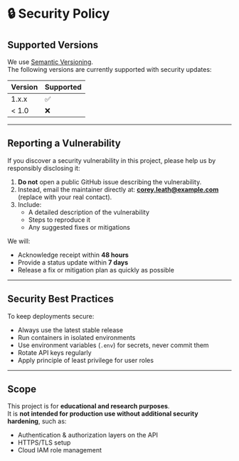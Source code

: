 # 🔒 Security Policy

## Supported Versions
We use [Semantic Versioning](https://semver.org/).  
The following versions are currently supported with security updates:

| Version | Supported |
|---------|-----------|
| 1.x.x   | ✅ |
| < 1.0   | ❌ |

---

## Reporting a Vulnerability
If you discover a security vulnerability in this project, please help us by responsibly disclosing it:

1. **Do not** open a public GitHub issue describing the vulnerability.
2. Instead, email the maintainer directly at: **corey.leath@example.com** (replace with your real contact).
3. Include:
   - A detailed description of the vulnerability
   - Steps to reproduce it
   - Any suggested fixes or mitigations

We will:
- Acknowledge receipt within **48 hours**
- Provide a status update within **7 days**
- Release a fix or mitigation plan as quickly as possible

---

## Security Best Practices
To keep deployments secure:
- Always use the latest stable release
- Run containers in isolated environments
- Use environment variables (`.env`) for secrets, never commit them
- Rotate API keys regularly
- Apply principle of least privilege for user roles

---

## Scope
This project is for **educational and research purposes**.  
It is **not intended for production use without additional security hardening**, such as:
- Authentication & authorization layers on the API
- HTTPS/TLS setup
- Cloud IAM role management
